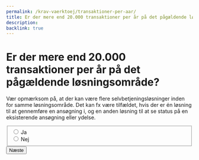 ```yaml
---
permalink: /krav-vaerktoej/transaktioner-per-aar/
title: Er der mere end 20.000 transaktioner per år på det pågældende løsningsområde?
description: 
backlink: true
---
```

<h1 id="page-legend">Er der mere end 20.000 transaktioner per år på det pågældende løsningsområde?</h1>
<p>Vær opmærksom på, at der kan være flere selvbetjeningsløsninger inden for samme løsningsområde. Det kan fx være tilfældet, hvis der er én løsning til at gennemføre en ansøgning i, og en anden løsning til at se status på en eksisterende ansøgning eller ydelse.</p>
<form method="post" action="." id="form-Q700">
    <div class="form-group">
        <fieldset aria-labelledby="page-legend">
            <span class="form-error-message d-none" id="error-message"></span>
            <div class="form-group-radio">
                <input type="radio" id="radio-yes" name="radio" class="form-radio" value="1">
                <label class="form-label" for="radio-yes">Ja</label>
            </div>
            <div class="form-group-radio">
                <input type="radio" id="radio-no" name="radio" class="form-radio" value="0">
                <label class="form-label" for="radio-no">Nej</label>
            </div>
        </fieldset>
    </div>
    <button type="submit" class="button button-primary mt-9">Næste</button>
</form>